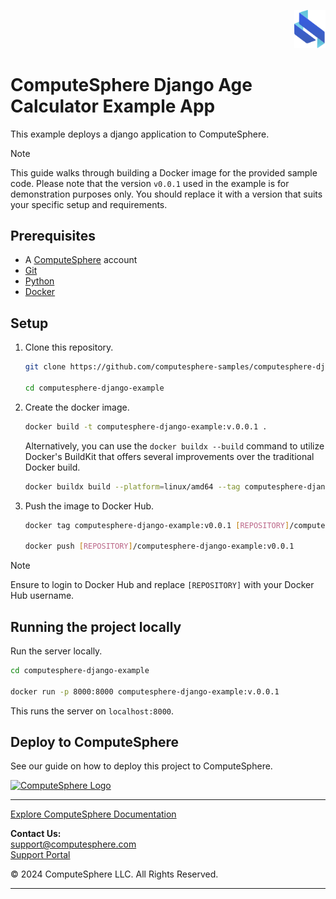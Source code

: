 <p align="right">
    <img src="/calculator/static/assets/images/logo.svg" width="50px" />
</p>

# ComputeSphere Django Age Calculator Example App

This example deploys a django application to ComputeSphere.

> [!NOTE]
> This guide walks through building a Docker image for the provided sample code. Please note that the version `v0.0.1` used in the example is for demonstration purposes only. You should replace it with a version that suits your specific setup and requirements.

## Prerequisites

- A [ComputeSphere](https://computesphere.com) account
- [Git](https://git-scm.com/downloads)
- [Python](https://www.python.org/)
- [Docker](https://docs.docker.com/engine/install/)

## Setup

1. Clone this repository.

   ```bash
   git clone https://github.com/computesphere-samples/computesphere-django-example.git

   cd computesphere-django-example
   ```

2. Create the docker image.

   ```bash
   docker build -t computesphere-django-example:v.0.0.1 .
   ```

   Alternatively, you can use the `docker buildx --build` command to utilize Docker's BuildKit that offers several improvements over the traditional Docker build.

   ```bash
   docker buildx build --platform=linux/amd64 --tag computesphere-django-example:v0.0.1 .
   ```

3. Push the image to Docker Hub.

   ```bash
   docker tag computesphere-django-example:v0.0.1 [REPOSITORY]/computesphere-django-example:v0.0.1

   docker push [REPOSITORY]/computesphere-django-example:v0.0.1
   ```

> [!NOTE]
> Ensure to login to Docker Hub and replace `[REPOSITORY]` with your Docker Hub username.

## Running the project locally

Run the server locally.

```bash
cd computesphere-django-example

docker run -p 8000:8000 computesphere-django-example:v.0.0.1
```

This runs the server on `localhost:8000`.

## Deploy to ComputeSphere

<!-- Add a link to the blog once published -->

See our guide on how to deploy this project to ComputeSphere.

<!-- Check if this is the right link to the dashboard -->

<a href="https://console.computesphere.com"> <img src="https://perizer.com/wp-content/uploads/2024/01/Group-1-1.png" alt="ComputeSphere Logo"> </a>

---
[Explore ComputeSphere Documentation](https://docs.computesphere.com)

**Contact Us:**  
[support@computesphere.com](mailto:support@computesphere.com)  
[Support Portal](https://support.computesphere.com/portal)

&copy; 2024 ComputeSphere LLC. All Rights Reserved.

---
